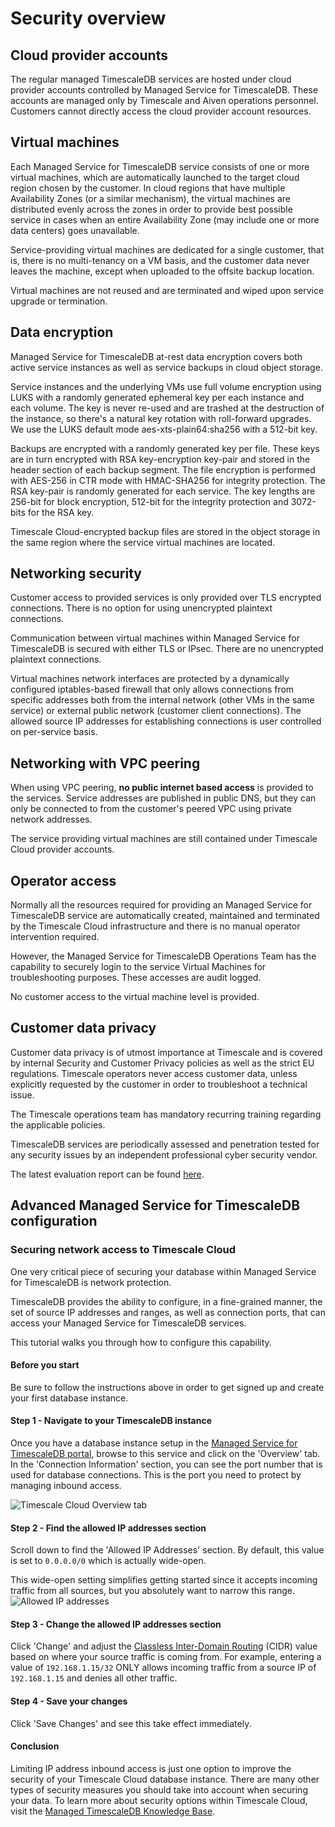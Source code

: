 # Security overview

## Cloud provider accounts
The regular managed TimescaleDB services are hosted under cloud provider
accounts controlled by Managed Service for TimescaleDB. These accounts are
managed only by Timescale and Aiven operations personnel. Customers cannot
directly access the cloud provider account resources.

## Virtual machines
Each Managed Service for TimescaleDB service consists of one or more virtual
machines, which are automatically launched to the target cloud region chosen by
the customer. In cloud regions that have multiple Availability Zones (or a
similar mechanism), the virtual machines are distributed evenly across the zones
in order to provide best possible service in cases when an entire Availability
Zone (may include one or more data centers) goes unavailable.

Service-providing virtual machines are dedicated for a single customer, that is,
there is no multi-tenancy on a VM basis, and the customer data never leaves the
machine, except when uploaded to the offsite backup location.

Virtual machines are not reused and are terminated and wiped upon service
upgrade or termination.

## Data encryption
Managed Service for TimescaleDB at-rest data encryption covers both active
service instances as well as service backups in cloud object storage.

Service instances and the underlying VMs use full volume encryption using LUKS
with a randomly generated ephemeral key per each instance and each volume. The
key is never re-used and are trashed at the destruction of the instance, so
there's a natural key rotation with roll-forward upgrades. We use the LUKS default
mode aes-xts-plain64:sha256 with a 512-bit key.

Backups are encrypted with a randomly generated key per file. These keys are in
turn encrypted with RSA key-encryption key-pair and stored in the header section
of each backup segment. The file encryption is performed with AES-256 in CTR
mode with HMAC-SHA256 for integrity protection. The RSA key-pair is randomly
generated for each service. The key lengths are 256-bit for block encryption,
512-bit for the integrity protection and 3072-bits for the RSA key.

Timescale Cloud-encrypted backup files are stored in the object storage in the
same region where the service virtual machines are located.

## Networking security
Customer access to provided services is only provided over TLS encrypted connections.
There is no option for using unencrypted plaintext connections.

Communication between virtual machines within Managed Service for TimescaleDB is
secured with either TLS or IPsec. There are no unencrypted plaintext
connections.

Virtual machines network interfaces are protected by a dynamically configured
iptables-based firewall that only allows connections from specific addresses both
from the internal network (other VMs in the same service) or external public
network (customer client connections).  The allowed source IP addresses for
establishing connections is user controlled on per-service basis.

## Networking with VPC peering
When using VPC peering, **no public internet based access** is provided to the
services. Service addresses are published in public DNS, but they can only be
connected to from the customer's peered VPC using private network addresses.

The service providing virtual machines are still contained under Timescale Cloud
provider accounts.

## Operator access
Normally all the resources required for providing an Managed Service for
TimescaleDB service are automatically created, maintained and terminated by the
Timescale Cloud infrastructure and there is no manual operator intervention
required.

However, the Managed Service for TimescaleDB Operations Team has the capability
to securely login to the service Virtual Machines for troubleshooting purposes.
These accesses are audit logged.

No customer access to the virtual machine level is provided.

## Customer data privacy
Customer data privacy is of utmost importance at Timescale and is covered
by internal Security and Customer Privacy policies as well as the strict EU regulations.
Timescale operators never access customer data, unless explicitly
requested by the customer in order to troubleshoot a technical issue.

The Timescale operations team has mandatory recurring training regarding the
applicable policies.

TimescaleDB services are periodically assessed and penetration tested for any
security issues by an independent professional cyber security vendor.

The latest evaluation report can be found [here][cloud-security-eval].

## Advanced Managed Service for TimescaleDB configuration

### Securing network access to Timescale Cloud

One very critical piece of securing your database within Managed Service for TimescaleDB is network protection.

TimescaleDB provides the ability to configure, in a fine-grained manner, the
set of source IP addresses and ranges, as well as connection ports, that can
access your Managed Service for TimescaleDB services.

This tutorial walks you through how to configure this capability.

#### Before you start

Be sure to follow the instructions above in order to
get signed up and create your first database instance.

#### Step 1 - Navigate to your TimescaleDB instance

Once you have a database instance setup in the
[Managed Service for TimescaleDB portal][timescale-mst-portal], browse to this
service and click on the 'Overview' tab. In the 'Connection Information'
section, you can see the port number that is used for database connections.
This is the port you need to protect by managing inbound access.

<img class="main-content__illustration" src="https://assets.iobeam.com/images/docs/screenshots-for-securing-timescale-cloud/overview-tab.png" alt="Timescale Cloud Overview tab"/>

#### Step 2 - Find the allowed IP addresses section

Scroll down to find the 'Allowed IP Addresses' section. By default, this value is set to
`0.0.0.0/0` which is actually wide-open.

<highlight type="warning">
This wide-open setting simplifies getting started since it accepts incoming traffic from all sources, but you absolutely want to narrow this range.
</highlight>

<img class="main-content__illustration" src="https://assets.iobeam.com/images/docs/screenshots-for-securing-timescale-cloud/allowed-ip.png" alt="Allowed IP addresses"/>

#### Step 3 - Change the allowed IP addresses section

Click 'Change' and adjust the [Classless Inter-Domain Routing][cidr-wiki] (CIDR) value based on where your source traffic is coming from.
For example, entering a value of `192.168.1.15/32` ONLY allows incoming traffic from a
source IP of `192.168.1.15` and denies all other traffic.

#### Step 4 - Save your changes
Click 'Save Changes' and see this take effect immediately.

#### Conclusion
Limiting IP address inbound access is just one option to improve the security of your Timescale
Cloud database instance. There are many other types of security measures you should take into
account when securing your data. To learn more about security options within Timescale Cloud,
visit the [Managed TimescaleDB Knowledge Base][timescale-mst-kb].

[cloud-security-eval]: https://www.google.com/url?sa=t&rct=j&q=&esrc=s&source=web&cd=1&cad=rja&uact=8&ved=0ahUKEwjtm4bbn4rbAhUBDZoKHdBRDgkQFggpMAA&url=https%3A%2F%2Fwww.elfgroup.fi%2Fecc%2F1708-S6-71acd0046.pdf&usg=AOvVaw2wcBEPGeys6PL21W3G6wGW
[timescale-mst-portal]: https://portal.managed.timescale.com/
[cidr-wiki]: https://en.wikipedia.org/wiki/Classless_Inter-Domain_Routing
[timescale-mst-kb]: https://kb-managed.timescale.com/en/
